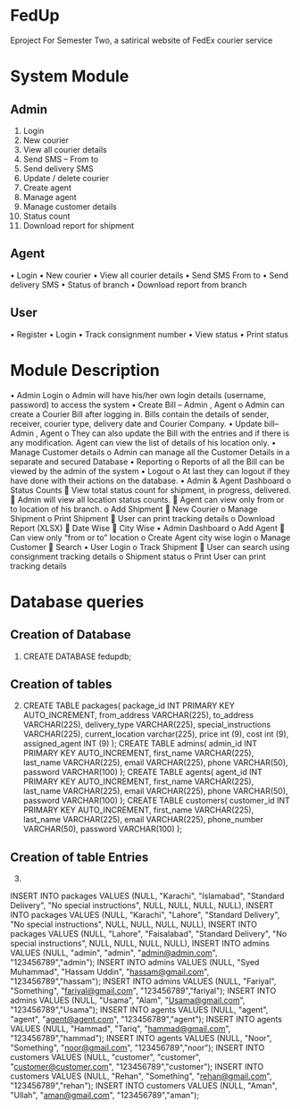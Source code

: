 # FedUp
Eproject For Semester Two, a satirical website of FedEx courier service

# System Module

## Admin

1. Login
2. New courier
3. View all courier details
4. Send SMS – From to
5. Send delivery SMS
6. Update / delete courier
7. Create agent
8. Manage agent
9. Manage customer details
10. Status count
11. Download report for shipment

## Agent

•	Login
•	New courier
•	View all courier details
•	Send SMS From to
•	Send delivery SMS
•	Status of branch
•	Download report from branch

## User

•	Register
•	Login
•	Track consignment number
•	View status
•	Print status

# Module Description

•	Admin Login
o	Admin will have his/her own login details (username, password) to access the system
•	Create Bill – Admin , Agent
o	Admin can create a Courier Bill after logging in. Bills contain the details of sender, receiver, courier type, delivery date and Courier Company.
•	Update bill– Admin , Agent
o	They can also update the Bill with the entries and if there is any modification. Agent can view the list of details of his location only.
•	Manage Customer details
o	Admin can manage all the Customer Details in a separate and secured Database
•	Reporting
o	Reports of all the Bill can be viewed by the admin of the system
•	Logout
o	At last they can logout if they have done with their actions on the database.
•	Admin & Agent Dashboard
o	Status Counts
	View total status count for shipment, in progress, delivered.
	Admin will view all location status counts.
	Agent can view only from or to location of his branch.
o	Add  Shipment
	New Courier
o	Manage Shipment
o	Print Shipment
	User can print tracking details
o	Download Report (XLSX)
	Date Wise
	City Wise
•	Admin Dashboard
o	Add Agent
	Can view only “from or to” location
o	Create Agent city wise login
o	Manage Customer
	Search
•	User Login
o	Track Shipment
	User can search using consignment tracking details
o	Shipment status
o	Print
User can print tracking details



# Database queries

## Creation of Database

1. CREATE DATABASE fedupdb;

## Creation of tables

2. CREATE TABLE packages(
	  package_id INT PRIMARY KEY AUTO_INCREMENT,
    from_address VARCHAR(225),
    to_address VARCHAR(225),
  	delivery_type VARCHAR(225),
    special_instructions VARCHAR(225),
    current_location varchar(225),
    price int (9),
    cost int (9),
    assigned_agent INT (9)
);
CREATE TABLE admins(
	  admin_id INT PRIMARY KEY AUTO_INCREMENT,
    first_name VARCHAR(225),
    last_name VARCHAR(225),
  	email VARCHAR(225),
    phone VARCHAR(50),
    password VARCHAR(100)
);
CREATE TABLE agents(
	  agent_id INT PRIMARY KEY AUTO_INCREMENT,
    first_name VARCHAR(225),
    last_name VARCHAR(225),
  	email VARCHAR(225),
    phone VARCHAR(50),
    password VARCHAR(100)
);
CREATE TABLE customers(
	  customer_id INT PRIMARY KEY AUTO_INCREMENT,
    first_name VARCHAR(225),
    last_name VARCHAR(225),
  	email VARCHAR(225),
    phone_number VARCHAR(50),
    password VARCHAR(100)
);

## Creation of table Entries

3. 
INSERT INTO packages VALUES (NULL, "Karachi", "Islamabad", "Standard Delivery", "No special instructions", NULL, NULL, NULL, NULL),
INSERT INTO packages VALUES (NULL, "Karachi", "Lahore", "Standard Delivery", "No special instructions", NULL, NULL, NULL, NULL),
INSERT INTO packages VALUES (NULL, "Lahore", "Faisalabad", "Standard Delivery", "No special instructions", NULL, NULL, NULL, NULL),
INSERT INTO admins VALUES (NULL, "admin", "admin", "admin@admin.com", "123456789","admin");
INSERT INTO admins VALUES (NULL, "Syed Muhammad", "Hassam Uddin", "hassam@gmail.com", "123456789","hassam");
INSERT INTO admins VALUES (NULL, "Fariyal", "Something", "fariyal@gmail.com", "123456789","fariyal");
INSERT INTO admins VALUES (NULL, "Usama", "Alam", "Usama@gmail.com", "123456789","Usama");
INSERT INTO agents VALUES (NULL, "agent", "agent", "agent@agent.com", "123456789","agent");
INSERT INTO agents VALUES (NULL, "Hammad", "Tariq", "hammad@gmail.com", "123456789","hammad");
INSERT INTO agents VALUES (NULL, "Noor", "Something", "noor@gmail.com", "123456789","noor");
INSERT INTO customers VALUES (NULL, "customer", "customer", "customer@customer.com", "123456789","customer");
INSERT INTO customers VALUES (NULL, "Rehan", "Something", "rehan@gmail.com", "123456789","rehan");
INSERT INTO customers VALUES (NULL, "Aman", "Ullah", "aman@gmail.com", "123456789","aman");

